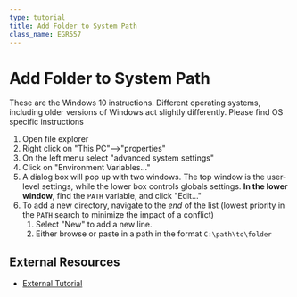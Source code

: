 ```yaml
---
type: tutorial
title: Add Folder to System Path
class_name: EGR557
---
```


# Add Folder to System Path

These are the Windows 10 instructions.  Different operating systems, including older versions of Windows act slightly differently.  Please find OS specific instructions

1. Open file explorer
1. Right click on "This PC"-->"properties"
1. On the left menu select "advanced system settings"
1. Click on "Environment Variables..."
1. A dialog box will pop up with two windows.  The top window is the user-level settings, while the lower box controls globals settings.  **In the lower window**, find the ```PATH``` variable, and click "Edit..."
1. To add a new directory, navigate to the *end* of the list (lowest priority in the ```PATH``` search to minimize the impact of a conflict)
    1. Select "New" to add a new line.
    1. Either browse or paste in a path in the format ```C:\path\to\folder``` 

## External Resources

* [External Tutorial](https://www.howtogeek.com/118594/how-to-edit-your-system-path-for-easy-command-line-access/)